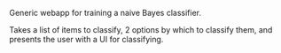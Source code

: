 Generic webapp for training a naive Bayes classifier. 

Takes a list of items to classify, 2 options by which to classify them, and presents the user with a UI for classifying.